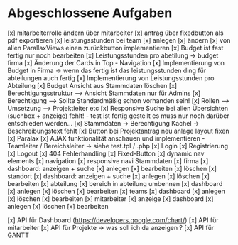 # Abgeschlossene Aufgaben

[x] mitarbeiterrolle ändern über mitarbeiter
[x] antrag über fixedbutton als pdf exportieren
[x] leistungsstunden bei team
    [x] anlegen
    [x] ändern
[x] von allen ParallaxViews einen zurückbutton implementieren
[x] Budget ist fast fertig nur noch bearbeiten
[x] Leistungsstunden pro abetilung -> budget firma
[x] Änderung der Cards in Top - Navigation
[x] Implementierung von Budget in Firma -> wenn das fertig ist das leistungsstunden ding für abteilungen auch fertig
[x] Implementierung von Leistungsstunden pro Abteilung
[x] Budget Ansicht aus Stammdaten löschen
[x] Berechtigungsstruktur --> Ansicht Stammdaten nur für Admins
[x] Berechtigung --> Sollte Standardmäßig schon vorhanden sein!
[x] Rollen --> Umsetzung --> Projektleiter etc
[x] Responsive Suche bei allen Übersichten (suchbox + anzeige) fehlt!
    - test ist fertig gestellt es muss nur noch darüber entschieden werden...
[x] Stammdaten -> Berechtigung Kachel -> Beschreibungstext fehlt
[x] Button bei Projektantrag neu anlage layout fixen
[x] Paralax
[x] AJAX funktionalität anschauen und implementieren
    - Teamleiter / Bereichsleiter -> siehe test.tpl / .php
[x] Login
[x] Registrierung
[x] Logout
[x] 404 Fehlerhandling
[x] Fixed-Button
    [x] dynamic nav elements
[x] navigation
    [x] responsive navi
Stammdaten
    [x] firma
        [x] dashboard: anzeigen + suche
        [x] anlegen
        [x] bearbeiten
        [x] löschen
    [x] standort
        [x] dashboard: anzeigen + suche
        [x] anlegen
        [x] löschen
        [x] bearbeiten
    [x] abteilung
        [x] bereich in abteilung umbennen
        [x] dashboard
        [x] anlegen
        [x] löschen
        [x] bearbeiten
    [x] teams
        [x] dashboard
        [x] anlegen
        [x] löschen
        [x] bearbeiten
    [x] mitarbeiter
        [x] anzeige
        [x] dashboard 
        [x] anlegen
        [x] löschen
        [x] bearbeiten

[x] API für Dashboard (https://developers.google.com/chart/)
    [x] API für mitarbeiter 
    [x] API für Projekte -> was soll ich da anzeigen ? 
    [x] API für GANTT 